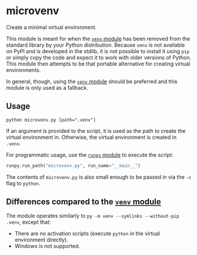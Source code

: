 # microvenv

Create a minimal virtual environment.

This module is meant for when the [`venv` module](https://docs.python.org/3/library/venv.html#module-venv) has been removed from the standard library by your Python distribution. Because `venv` is not available on PyPI and is developed in the stdlib, it is not possible to install it using `pip` or simply copy the code and expect it to work with older versions of Python. This module then attempts to be that portable alternative for creating virtual environments.

In general, though, using the [`venv` module](https://docs.python.org/3/library/venv.html#module-venv) should be preferred and this module is only used as a fallback.


## Usage

```console
python microvenv.py [path=".venv"]
```

If an argument is provided to the script, it is used as the path to create the virtual environment in. Otherwise, the virtual environment is created in `.venv`.

For programmatic usage, use the [`runpy` module](https://docs.python.org/3/library/runpy.html#module-runpy) to execute the script:

```python
runpy.run_path("microvenv.py", run_name="__main__")
```

The contents of `microvenv.py` is also small enough to be passed in via the `-c` flag to `python`.

## Differences compared to the [`venv` module](https://docs.python.org/3/library/venv.html#module-venv)

The module operates similarly to `py -m venv --symlinks --without-pip .venv`,
except that:

- There are no activation scripts (execute `python` in the virtual environment directly).
- Windows is not supported.
